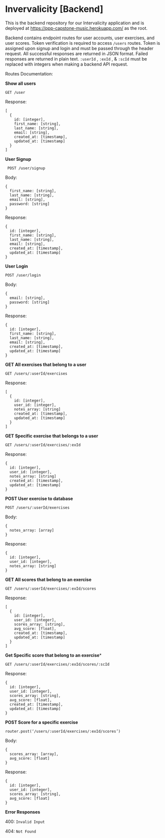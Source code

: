 # Invervalicity [Backend]

This is the backend repository for our Intervalicity application and is deployed at https://ppp-capstone-music.herokuapp.com/ as the root.

Backend contains endpoint routes for user accounts, user exercises, and user scores. Token verification is required to access `/users` routes. Token is assigned upon signup and login and must be passed through the header request. All successful responses are returned in JSON format. Failed responses are returned in plain text. `:userId` , `:exId` , & `:scId` must be replaced with integers when making a backend API request.

Routes Documentation:

**Show all users**

`GET /user`

Response:
```
[
  {
    id: [integer],
    first_name: [string],
    last_name: [string],
    email: [string],
    created_at: [timestamp],
    updated_at: [timestamp]
  }
]
```

**User Signup**

` POST /user/signup`

Body:
```
{
  first_name: [string],
  last_name: [string],
  email: [string],
  password: [string]
}
```
Response:
```
{
  id: [integer],
  first_name: [string],
  last_name: [string],
  email: [string],
  created_at: [timestamp],
  updated_at: [timestamp]
}
```

**User Login**

`POST /user/login`

Body:
```
{
  email: [string],
  password: [string]
}
```

Response:
```
{
  id: [integer],
  first_name: [string],
  last_name: [string],
  email: [string],
  created_at: [timestamp],
  updated_at: [timestamp]
}
```

**GET All exercises that belong to a user**

`GET /users/:userId/exercises`

Response:
```
[
  {
    id: [integer],
    user_id: [integer],
    notes_array: [string]
    created_at: [timestamp],
    updated_at: [timestamp]
  }
]
```

**GET Specific exercise that belongs to a user**

`GET /users/:userId/exercises/:exId`

Response:
```
{
  id: [integer],
  user_id: [integer],
  notes_array: [string]
  created_at: [timestamp],
  updated_at: [timestamp]
}
```

**POST User exercise to database**

`POST /users/:userId/exercises`

Body:
```
{
  notes_array: [array]
}
```

Response:
```
{
  id: [integer],
  user_id: [integer],
  notes_array: [string]
}
```

**GET All scores that belong to an exercise**

`GET /users/:userId/exercises/:exId/scores`

Response:
```
[
  {
    id: [integer],
    user_id: [integer],
    scores_array: [string],
    avg_score: [float],
    created_at: [timestamp],
    updated_at: [timestamp]
  }
]
```

**Get Specific score that belong to an exercise***

`GET /users/:userId/exercises/:exId/scores/:scId`

Response:
```
{
  id: [integer],
  user_id: [integer],
  scores_array: [string],
  avg_score: [float],
  created_at: [timestamp],
  updated_at: [timestamp]
}
```

**POST Score for a specific exercise**

`router.post(‘/users/:userId/exercises/:exId/scores’)`

Body:
```
{
  scores_array: [array],
  avg_score: [float]
}
```

Response:
```
{
  id: [integer],
  user_id: [integer],
  scores_array: [string],
  avg_score: [float]
}
```

**Error Responses**

400: `Invalid Input`

404: `Not Found`
